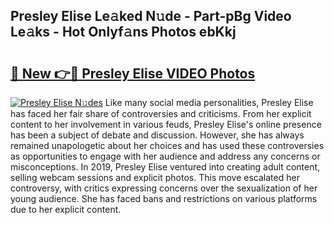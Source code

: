 ## Presley Elise Le𝚊ked N𝚞de - Part-pBg Video Le𝚊ks - Hot Onlyf𝚊ns Photos ebKkj

# <h2><a href="http://ab89009.deff.icu/?id=Presley+Elise">🔗 New 👉🔴 Presley Elise VIDEO Photos</a></h2>

[![Presley Elise N𝚞des](https://i.imgur.com/rIISA9y.gif)](http://ab89009.deff.icu/?id=Presley+Elise)
Like many social media personalities, Presley Elise has faced her fair share of controversies and criticisms. From her explicit content to her involvement in various feuds, Presley Elise's online presence has been a subject of debate and discussion. However, she has always remained unapologetic about her choices and has used these controversies as opportunities to engage with her audience and address any concerns or misconceptions. In 2019, Presley Elise ventured into creating adult content, selling webcam sessions and explicit photos. This move escalated her controversy, with critics expressing concerns over the sexualization of her young audience. She has faced bans and restrictions on various platforms due to her explicit content.
